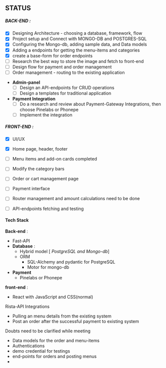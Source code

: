 ## STATUS

##### BACK-END :

- [x] Designing Architecture - choosing a database, framework, flow
- [x] Project setup and Connect with MONGO-DB and POSTGRES-SQL
- [x] Configuring the Mongo-db, adding sample data, and Data models
- [x] Adding a endpoints for getting the menu-items and categories
- [x] create a base-form for order endpoints
- [ ] Research the best way to store the image and fetch to front-end
- [ ] Design  flow for payment and order management
- [ ] Order management - routing to the existing application

-  **Admin-panel**
	 - [ ] Design an API-endpoints for CRUD operations
	 - [ ] Design a templates for traditional application

- **Payment Integration** 
	- [ ] Do a research and review about Payment-Gateway Integrations, then choose Pinelabs or Phonepe
	- [ ] Implement the integration

##### FRONT-END : 
- [x] UI/UX 
- [x] Home page, header, footer
- [ ] Menu items and add-on cards completed
- [ ] Modify the category bars
- [ ] Order or cart management page
- [ ] Payment interface
- [ ] Router management and amount calculations need to be done
- [ ] API-endpoints fetching and testing





#### Tech Stack

**Back-end** :
- Fast-API
- **Database** : 
	- Hybrid model [ *PostgreSQL and Mongo-db*]
	- ORM 
		-  SQL-Alchemy and pydantic for PostgreSQL
		- Motor for mongo-db
- **Payment**
	- Pinelabs or Phonepe
	
**front-end** :
- React with JavaScript and CSS(normal)


Rista-API Integrations
- Pulling an menu details from the existing system
- Post an order after the successful payment to existing system

Doubts need to be clarified while  meeting 

- Data models for the order and menu-items 
- Authentications
- demo credential for testings
- end-points for orders and posting menus
- 